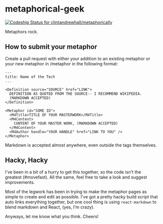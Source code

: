 metaphorical-geek
=================

[ ![Codeship Status for clintandrewhall/metaphorically](https://codeship.io/projects/fadad5e0-3aa3-0132-083a-261a2707f8ca/status)](https://codeship.io/projects/42427)

Metaphors rock.

## How to submit your metaphor

Create a pull request with either your addition to an existing metaphor or your
new metaphor in /metaphor in the following format:

```
---
title: Name of the Tech
...

<Definition source="SOURCE" href="LINK">
  DEFINITION AS QUOTED FROM THE SOURCE-- I RECOMMEND WIKIPEDIA.
  (MARKDOWN ACCEPTED)
</Definition>

<Metaphor id="SOME ID">
  <M4Title>TITLE OF YOUR MASTERWORK</M4Title>
  <M4Content>
    CONTENT OF YOUR MASTER WORK, (MARKDOWN ACCEPTED)
  </M4Content>
  <M4Author handle="YOUR HANDLE" href="LINK TO YOU" />
</Metaphor>
```

Markdown is accepted almost anywhere, even outside the tags themselves.

## Hacky, Hacky

I've been in a bit of a hurry to get this together, so the code isn't the
greatest (#movefast).  All the same, feel free to take a look and suggest
improvements.

Most of the legwork has been in trying to make the metaphor pages as simple
to create and edit as possible. I've got a pretty hacky build script that auto
links everything together, but one cool thing is using `react-markdown` to blend
markdown and React, (yes, I'm crazy).

Anyways, let me know what you think.  Cheers!
